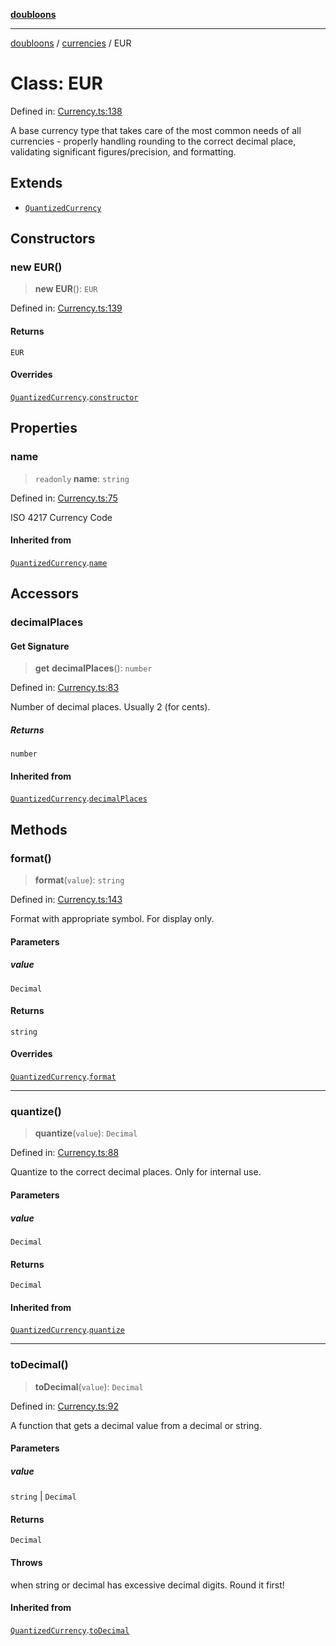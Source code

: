 [**doubloons**](../../../../README.md)

***

[doubloons](../../../../globals.md) / [currencies](../README.md) / EUR

# Class: EUR

Defined in: [Currency.ts:138](https://github.com/HitchPin/doubloon-ts/blob/91f6609a5a8923d23e36344e8d52b02c66edfe37/src/Currency.ts#L138)

A base currency type that takes care of the most common
needs of all currencies - properly handling rounding to the
correct decimal place, validating significant figures/precision,
and formatting.

## Extends

- [`QuantizedCurrency`](QuantizedCurrency.md)

## Constructors

### new EUR()

> **new EUR**(): `EUR`

Defined in: [Currency.ts:139](https://github.com/HitchPin/doubloon-ts/blob/91f6609a5a8923d23e36344e8d52b02c66edfe37/src/Currency.ts#L139)

#### Returns

`EUR`

#### Overrides

[`QuantizedCurrency`](QuantizedCurrency.md).[`constructor`](QuantizedCurrency.md#constructor)

## Properties

### name

> `readonly` **name**: `string`

Defined in: [Currency.ts:75](https://github.com/HitchPin/doubloon-ts/blob/91f6609a5a8923d23e36344e8d52b02c66edfe37/src/Currency.ts#L75)

ISO 4217 Currency Code

#### Inherited from

[`QuantizedCurrency`](QuantizedCurrency.md).[`name`](QuantizedCurrency.md#name)

## Accessors

### decimalPlaces

#### Get Signature

> **get** **decimalPlaces**(): `number`

Defined in: [Currency.ts:83](https://github.com/HitchPin/doubloon-ts/blob/91f6609a5a8923d23e36344e8d52b02c66edfe37/src/Currency.ts#L83)

Number of decimal places. Usually 2 (for cents).

##### Returns

`number`

#### Inherited from

[`QuantizedCurrency`](QuantizedCurrency.md).[`decimalPlaces`](QuantizedCurrency.md#decimalplaces)

## Methods

### format()

> **format**(`value`): `string`

Defined in: [Currency.ts:143](https://github.com/HitchPin/doubloon-ts/blob/91f6609a5a8923d23e36344e8d52b02c66edfe37/src/Currency.ts#L143)

Format with appropriate symbol. For display only.

#### Parameters

##### value

`Decimal`

#### Returns

`string`

#### Overrides

[`QuantizedCurrency`](QuantizedCurrency.md).[`format`](QuantizedCurrency.md#format)

***

### quantize()

> **quantize**(`value`): `Decimal`

Defined in: [Currency.ts:88](https://github.com/HitchPin/doubloon-ts/blob/91f6609a5a8923d23e36344e8d52b02c66edfe37/src/Currency.ts#L88)

Quantize to the correct decimal places. Only for internal use.

#### Parameters

##### value

`Decimal`

#### Returns

`Decimal`

#### Inherited from

[`QuantizedCurrency`](QuantizedCurrency.md).[`quantize`](QuantizedCurrency.md#quantize)

***

### toDecimal()

> **toDecimal**(`value`): `Decimal`

Defined in: [Currency.ts:92](https://github.com/HitchPin/doubloon-ts/blob/91f6609a5a8923d23e36344e8d52b02c66edfe37/src/Currency.ts#L92)

A function that gets a decimal value from a decimal or string.

#### Parameters

##### value

`string` | `Decimal`

#### Returns

`Decimal`

#### Throws

when string or decimal has excessive decimal digits. Round it first!

#### Inherited from

[`QuantizedCurrency`](QuantizedCurrency.md).[`toDecimal`](QuantizedCurrency.md#todecimal)
